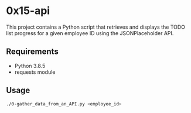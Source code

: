 # 0x15-api

This project contains a Python script that retrieves and displays the TODO list progress for a given employee ID using the JSONPlaceholder API.

## Requirements

- Python 3.8.5
- requests module

## Usage

```bash
./0-gather_data_from_an_API.py <employee_id>

